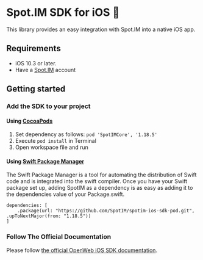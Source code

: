 # Spot.IM SDK for iOS 🚀

This library provides an easy integration with Spot.IM into a native iOS app.

## Requirements

* iOS 10.3 or later.
* Have a [Spot.IM](https://spot.im) account

## Getting started

### Add the SDK to your project

#### Using [CocoaPods](https://cocoapods.org)
1. Set dependency as follows:
    `pod 'SpotIMCore', '1.18.5'`
2. Execute `pod install` in Terminal
3. Open workspace file and run

#### Using [Swift Package Manager](https://swift.org/package-manager)
The Swift Package Manager is a tool for automating the distribution of Swift code and is integrated into the swift compiler.
Once you have your Swift package set up, adding SpotIM as a dependency is as easy as adding it to the dependencies value of your Package.swift.
```
dependencies: [
    .package(url: "https://github.com/SpotIM/spotim-ios-sdk-pod.git", .upToNextMajor(from: "1.18.5"))
]
```

### Follow The Official Documentation

Please follow [the official OpenWeb iOS SDK documentation](https://developers.openweb.com/docs/ios-getting-started).
